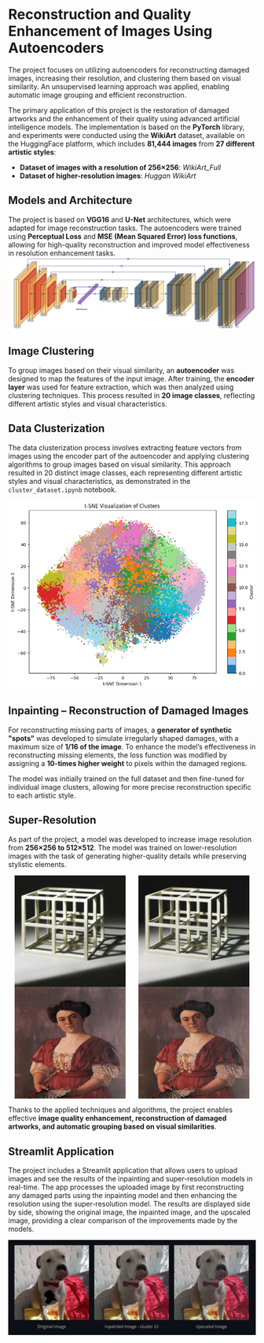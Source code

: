 # Reconstruction and Quality Enhancement of Images Using Autoencoders

The project focuses on utilizing autoencoders for reconstructing damaged images, increasing their resolution, and clustering them based on visual similarity. An unsupervised learning approach was applied, enabling automatic image grouping and efficient reconstruction.

The primary application of this project is the restoration of damaged artworks and the enhancement of their quality using advanced artificial intelligence models. The implementation is based on the **PyTorch** library, and experiments were conducted using the **WikiArt** dataset, available on the HuggingFace platform, which includes **81,444 images** from **27 different artistic styles**:

- **Dataset of images with a resolution of 256×256**: *WikiArt_Full*
- **Dataset of higher-resolution images**: *Huggan WikiArt*

## Models and Architecture

The project is based on **VGG16** and **U-Net** architectures, which were adapted for image reconstruction tasks. The autoencoders were trained using **Perceptual Loss** and **MSE (Mean Squared Error) loss functions**, allowing for high-quality reconstruction and improved model effectiveness in resolution enhancement tasks.
![alt text](images/autoenc_arch.png)
## Image Clustering

To group images based on their visual similarity, an **autoencoder** was designed to map the features of the input image. After training, the **encoder layer** was used for feature extraction, which was then analyzed using clustering techniques. This process resulted in **20 image classes**, reflecting different artistic styles and visual characteristics.

## Data Clusterization

The data clusterization process involves extracting feature vectors from images using the encoder part of the autoencoder and applying clustering algorithms to group images based on visual similarity. This approach resulted in 20 distinct image classes, each representing different artistic styles and visual characteristics, as demonstrated in the `cluster_dataset.ipynb` notebook.

![alt text](images/clusters_vis.png)

## Inpainting – Reconstruction of Damaged Images

For reconstructing missing parts of images, a **generator of synthetic "spots"** was developed to simulate irregularly shaped damages, with a maximum size of **1/16 of the image**. To enhance the model’s effectiveness in reconstructing missing elements, the loss function was modified by assigning a **10-times higher weight** to pixels within the damaged regions.

The model was initially trained on the full dataset and then fine-tuned for individual image clusters, allowing for more precise reconstruction specific to each artistic style.

## Super-Resolution

As part of the project, a model was developed to increase image resolution from **256×256 to 512×512**. The model was trained on lower-resolution images with the task of generating higher-quality details while preserving stylistic elements.

<div style="display: flex; justify-content: space-around;">
    <img src="images/cube_small.png" alt="Cube Small" width="45%">
    <img src="images/cube_enhanced.png" alt="Cube Enhanced" width="45%">
</div>

<div style="display: flex; justify-content: space-around;">
    <img src="images/lady_small.png" alt="Lady Small" width="45%">
    <img src="images/lady_enhanced.png" alt="Lady Enhanced" width="45%">
</div>

Thanks to the applied techniques and algorithms, the project enables effective **image quality enhancement, reconstruction of damaged artworks, and automatic grouping based on visual similarities**.

## Streamlit Application

The project includes a Streamlit application that allows users to upload images and see the results of the inpainting and super-resolution models in real-time. The app processes the uploaded image by first reconstructing any damaged parts using the inpainting model and then enhancing the resolution using the super-resolution model. The results are displayed side by side, showing the original image, the inpainted image, and the upscaled image, providing a clear comparison of the improvements made by the models.

![alt text](images/dog_gentleman.png)